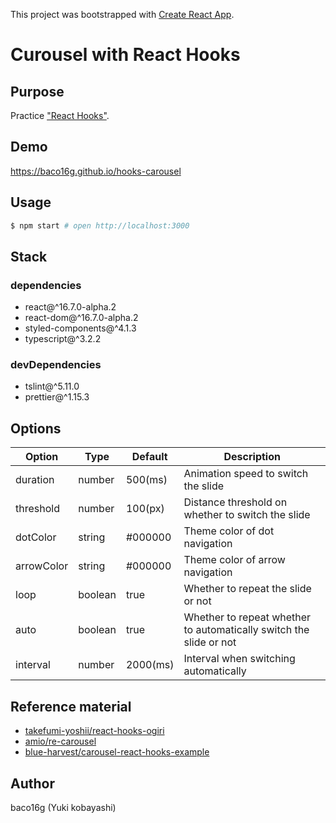 This project was bootstrapped with [Create React App](https://github.com/facebook/create-react-app).

# Curousel with React Hooks

## Purpose

Practice ["React Hooks"](https://reactjs.org/docs/hooks-overview.html).

## Demo

https://baco16g.github.io/hooks-carousel

## Usage

```zsh
$ npm start # open http://localhost:3000
```

## Stack

### dependencies

* react@^16.7.0-alpha.2
* react-dom@^16.7.0-alpha.2
* styled-components@^4.1.3
* typescript@^3.2.2

### devDependencies

* tslint@^5.11.0
* prettier@^1.15.3

## Options

Option | Type | Default | Description
------ | ---- | ------- | -----------
duration | number | 500(ms) | Animation speed to switch the slide
threshold | number | 100(px) | Distance threshold on whether to switch the slide
dotColor | string | #000000 | Theme color of dot navigation
arrowColor | string | #000000 | Theme color of arrow navigation
loop | boolean | true | Whether to repeat the slide or not
auto | boolean | true | Whether to repeat whether to automatically switch the slide or not
interval | number | 2000(ms) | Interval when switching automatically

## Reference material

* [takefumi-yoshii/react-hooks-ogiri](https://github.com/takefumi-yoshii/react-hooks-ogiri)
* [amio/re-carousel](https://github.com/amio/re-carousel)
* [blue-harvest/carousel-react-hooks-example](https://github.com/blue-harvest/carousel-react-hooks-example)

## Author

baco16g (Yuki kobayashi)
